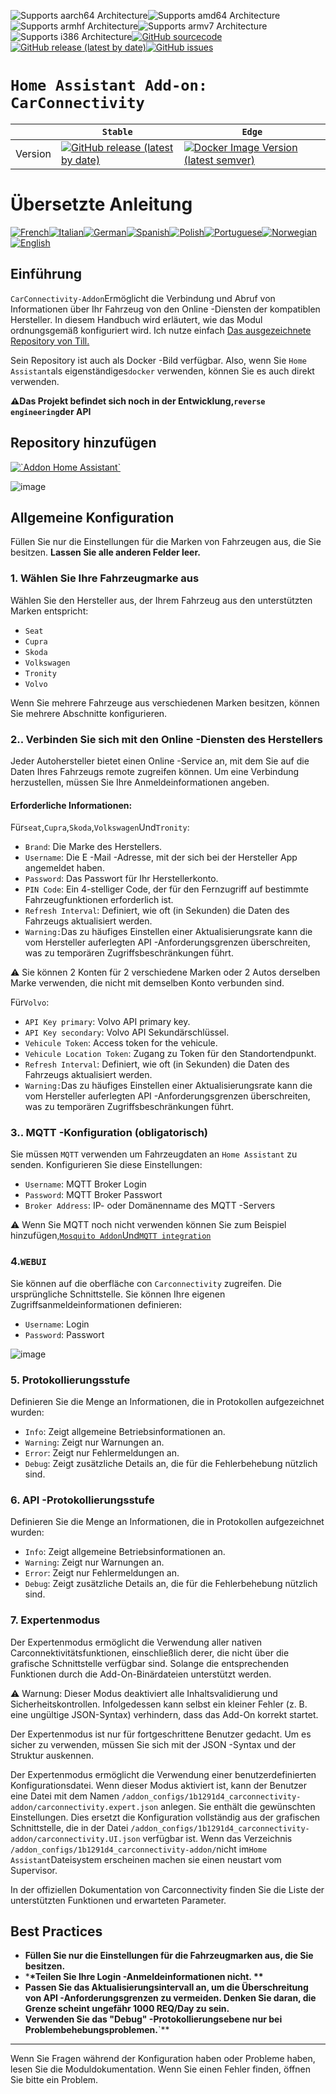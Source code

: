 ![Supports aarch64 Architecture][aarch64-shield]![Supports amd64 Architecture][amd64-shield]![Supports armhf Architecture][armhf-shield]![Supports armv7 Architecture][armv7-shield]![Supports i386 Architecture][i386-shield][![GitHub sourcecode](https://img.shields.io/badge/Source-GitHub-green)](https://github.com/Pulpyyyy/carconnectivity-addon/)[![GitHub release (latest by date)](https://img.shields.io/github/v/release/Pulpyyyy/carconnectivity-addon)](https://github.com/Pulpyyyy/carconnectivity-addon/releases/latest)[![GitHub issues](https://img.shields.io/github/issues/Pulpyyyy/carconnectivity-addon)](https://github.com/Pulpyyyy/carconnectivity-addon/issues)

[aarch64-shield]: https://img.shields.io/badge/aarch64-yes-green.svg

[amd64-shield]: https://img.shields.io/badge/amd64-yes-green.svg

[armhf-shield]: https://img.shields.io/badge/armhf-yes-green.svg

[armv7-shield]: https://img.shields.io/badge/armv7-yes-green.svg

[i386-shield]: https://img.shields.io/badge/i386-yes-green.svg

# `Home Assistant Add-on: CarConnectivity`

|         | `Stable`                                                                                                                                                                                                     | `Edge`                                                                                                                                                                                                                                                          |
| ------- | ------------------------------------------------------------------------------------------------------------------------------------------------------------------------------------------------------------ | --------------------------------------------------------------------------------------------------------------------------------------------------------------------------------------------------------------------------------------------------------------- |
| Version | [![GitHub release (latest by date)](https://img.shields.io/docker/v/pulpyyyy/carconnectivity-addon-amd64?&sort=date&label=&style=for-the-badge)](https://github.com/pulpyyyy/carconnectivity-addon/releases) | [![Docker Image Version (latest semver)](https://img.shields.io/docker/v/pulpyyyy/carconnectivity-addon-edge-amd64?&sort=date&label=&style=for-the-badge)](https://github.com/Pulpyyyy/carconnectivity-addon/blob/main/carconnectivity-addon-edge/CHANGELOG.md) |

# Übersetzte Anleitung

[![French](https://raw.githubusercontent.com/Pulpyyyy/carconnectivity-addon/refs/heads/main/.github/img/FR.svg)](https://github.com/Pulpyyyy/carconnectivity-addon/blob/main/README.fr.md)[![Italian](https://raw.githubusercontent.com/Pulpyyyy/carconnectivity-addon/refs/heads/main/.github/img/IT.svg)](https://github.com/Pulpyyyy/carconnectivity-addon/blob/main/README.it.md)[![German](https://raw.githubusercontent.com/Pulpyyyy/carconnectivity-addon/refs/heads/main/.github/img/DE.svg)](https://github.com/Pulpyyyy/carconnectivity-addon/blob/main/README.de.md)[![Spanish](https://raw.githubusercontent.com/Pulpyyyy/carconnectivity-addon/refs/heads/main/.github/img/ES.svg)](https://github.com/Pulpyyyy/carconnectivity-addon/blob/main/README.es.md)[![Polish](https://raw.githubusercontent.com/Pulpyyyy/carconnectivity-addon/refs/heads/main/.github/img/PL.svg)](https://github.com/Pulpyyyy/carconnectivity-addon/blob/main/README.pl.md)[![Portuguese](https://raw.githubusercontent.com/Pulpyyyy/carconnectivity-addon/refs/heads/main/.github/img/PT.svg)](https://github.com/Pulpyyyy/carconnectivity-addon/blob/main/README.pt.md)[![Norwegian](https://raw.githubusercontent.com/Pulpyyyy/carconnectivity-addon/refs/heads/main/.github/img/NO.svg)](https://github.com/Pulpyyyy/carconnectivity-addon/blob/main/README.no.md)[![English](https://raw.githubusercontent.com/Pulpyyyy/carconnectivity-addon/refs/heads/main/.github/img/US.svg)](https://github.com/Pulpyyyy/carconnectivity-addon/blob/main/README.md)

## Einführung

`CarConnectivity-Addon`Ermöglicht die Verbindung und Abruf von Informationen über Ihr Fahrzeug von den Online -Diensten der kompatiblen Hersteller. In diesem Handbuch wird erläutert, wie das Modul ordnungsgemäß konfiguriert wird.
Ich nutze einfach [Das ausgezeichnete Repository von Till.](https://github.com/tillsteinbach/CarConnectivity)

Sein Repository ist auch als Docker -Bild verfügbar. Also, wenn Sie `Home Assistant`als eigenständiges`docker` verwenden, können Sie es auch direkt verwenden.

**⚠️Das Projekt befindet sich noch in der Entwicklung,`reverse engineering`der API**

## Repository hinzufügen

[![\`Addon Home Assistant\`](https://raw.githubusercontent.com/Pulpyyyy/carconnectivity-addon/refs/heads/main/.github/img/addon-ha.svg)](https://my.home-assistant.io/redirect/supervisor_add_addon_repository/?repository_url=https%3A%2F%2Fgithub.com%2FPulpyyyy%2Fcarconnectivity-addon)

![image](https://raw.githubusercontent.com/Pulpyyyy/carconnectivity-addon/refs/heads/main/img/mqtt_device.png)

## Allgemeine Konfiguration

Füllen Sie nur die Einstellungen für die Marken von Fahrzeugen aus, die Sie besitzen. **Lassen Sie alle anderen Felder leer.**

### 1. Wählen Sie Ihre Fahrzeugmarke aus

Wählen Sie den Hersteller aus, der Ihrem Fahrzeug aus den unterstützten Marken entspricht:

-   `Seat`
-   `Cupra`
-   `Skoda`
-   `Volkswagen`
-   `Tronity`
-   `Volvo`

Wenn Sie mehrere Fahrzeuge aus verschiedenen Marken besitzen, können Sie mehrere Abschnitte konfigurieren.

### 2.. Verbinden Sie sich mit den Online -Diensten des Herstellers

Jeder Autohersteller bietet einen Online -Service an, mit dem Sie auf die Daten Ihres Fahrzeugs remote zugreifen können. Um eine Verbindung herzustellen, müssen Sie Ihre Anmeldeinformationen angeben.

#### Erforderliche Informationen:

Für`seat`,`Cupra`,`Skoda`,`Volkswagen`Und`Tronity`:

-   `Brand`: Die Marke des Herstellers.
-   `Username`: Die E -Mail -Adresse, mit der sich bei der Hersteller App angemeldet haben.
-   `Password`: Das Passwort für Ihr Herstellerkonto.
-   `PIN Code`: Ein 4-stelliger Code, der für den Fernzugriff auf bestimmte Fahrzeugfunktionen erforderlich ist.
-   `Refresh Interval`: Definiert, wie oft (in Sekunden) die Daten des Fahrzeugs aktualisiert werden.
-   `Warning:`Das zu häufiges Einstellen einer Aktualisierungsrate kann die vom Hersteller auferlegten API -Anforderungsgrenzen überschreiten, was zu temporären Zugriffsbeschränkungen führt.

⚠️ Sie können 2 Konten für 2 verschiedene Marken oder 2 Autos derselben Marke verwenden, die nicht mit demselben Konto verbunden sind.

Für`Volvo`:

-   `API Key primary`: Volvo API primary key.
-   `API Key secondary`: Volvo API Sekundärschlüssel.
-   `Vehicule Token`: Access token for the vehicule.
-   `Vehicule Location Token`: Zugang zu Token für den Standortendpunkt.
-   `Refresh Interval`: Definiert, wie oft (in Sekunden) die Daten des Fahrzeugs aktualisiert werden.
-   `Warning:`Das zu häufiges Einstellen einer Aktualisierungsrate kann die vom Hersteller auferlegten API -Anforderungsgrenzen überschreiten, was zu temporären Zugriffsbeschränkungen führt.

### 3.. MQTT -Konfiguration (obligatorisch)

Sie müssen `MQTT` verwenden um Fahrzeugdaten an `Home Assistant` zu senden. Konfigurieren Sie diese Einstellungen:

-   `Username`: MQTT Broker Login
-   `Password`: MQTT Broker Passwort
-   `Broker Address`: IP- oder Domänenname des MQTT -Servers

⚠️ Wenn Sie MQTT noch nicht verwenden können Sie zum Beispiel hinzufügen,[`Mosquito Addon`Und`MQTT integration`](https://www.home-assistant.io/integrations/mqtt)

### 4.`WEBUI`

Sie können auf die oberfläche con `Carconnectivity` zugreifen. Die ursprüngliche Schnittstelle.
Sie können Ihre eigenen Zugriffsanmeldeinformationen definieren:

-   `Username`: Login
-   `Password`: Passwort

![image](https://raw.githubusercontent.com/Pulpyyyy/carconnectivity-addon/refs/heads/main/img/webui.png)

### 5. Protokollierungsstufe

Definieren Sie die Menge an Informationen, die in Protokollen aufgezeichnet wurden:

-   `Info`: Zeigt allgemeine Betriebsinformationen an.
-   `Warning`: Zeigt nur Warnungen an.
-   `Error`: Zeigt nur Fehlermeldungen an.
-   `Debug`: Zeigt zusätzliche Details an, die für die Fehlerbehebung nützlich sind.

### 6. API -Protokollierungsstufe

Definieren Sie die Menge an Informationen, die in Protokollen aufgezeichnet wurden:

-   `Info`: Zeigt allgemeine Betriebsinformationen an.
-   `Warning`: Zeigt nur Warnungen an.
-   `Error`: Zeigt nur Fehlermeldungen an.
-   `Debug`: Zeigt zusätzliche Details an, die für die Fehlerbehebung nützlich sind.

### 7. Expertenmodus

Der Expertenmodus ermöglicht die Verwendung aller nativen Carconnektivitätsfunktionen, einschließlich derer, die nicht über die grafische Schnittstelle verfügbar sind. Solange die entsprechenden Funktionen durch die Add-On-Binärdateien unterstützt werden.

⚠️ Warnung:
Dieser Modus deaktiviert alle Inhaltsvalidierung und Sicherheitskontrollen. Infolgedessen kann selbst ein kleiner Fehler (z. B. eine ungültige JSON-Syntax) verhindern, dass das Add-On korrekt startet.

Der Expertenmodus ist nur für fortgeschrittene Benutzer gedacht.
Um es sicher zu verwenden, müssen Sie sich mit der JSON -Syntax und der Struktur auskennen.

Der Expertenmodus ermöglicht die Verwendung einer benutzerdefinierten Konfigurationsdatei. Wenn dieser Modus aktiviert ist, kann der Benutzer eine Datei mit dem Namen  `/addon_configs/1b1291d4_carconnectivity-addon/carconnectivity.expert.json` anlegen. Sie enthält die gewünschten Einstellungen. Dies ersetzt die Konfiguration vollständig aus der grafischen Schnittstelle, die in der Datei `/addon_configs/1b1291d4_carconnectivity-addon/carconnectivity.UI.json` verfügbar ist. 
Wenn das Verzeichnis `/addon_configs/1b1291d4_carconnectivity-addon/`nicht im`Home Assistant`Dateisystem erscheinen machen sie einen neustart vom Supervisor.

In der offiziellen Dokumentation von Carconnectivity finden Sie die Liste der unterstützten Funktionen und erwarteten Parameter.

## Best Practices

-   **Füllen Sie nur die Einstellungen für die Fahrzeugmarken aus, die Sie besitzen.**
-   \***\*Teilen Sie Ihre Login -Anmeldeinformationen nicht. \*\***
-   **Passen Sie das Aktualisierungsintervall an, um die Überschreitung von API -Anforderungsgrenzen zu vermeiden. Denken Sie daran, die Grenze scheint ungefähr 1000 REQ/Day zu sein.**
-   **Verwenden Sie das "Debug" -Protokollierungsebene nur bei Problembehebungsproblemen.**\`\*\*

* * *

Wenn Sie Fragen während der Konfiguration haben oder Probleme haben, lesen Sie die Moduldokumentation.
Wenn Sie einen Fehler finden, öffnen Sie bitte ein Problem.
